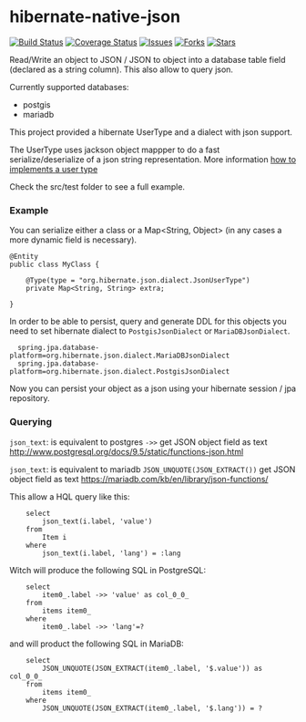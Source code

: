 hibernate-native-json
=================


[![Build Status](https://travis-ci.org/enxt/hibernate-native-json.svg?branch=master)](https://travis-ci.org/enxt/hibernate-native-json?branch=master) 
[![Coverage Status](https://coveralls.io/repos/github/enxt/hibernate-native-json/badge.svg?branch=master)](https://coveralls.io/github/enxt/hibernate-native-json?branch=master) 
[![Issues](https://img.shields.io/github/issues/enxt/hibernate-native-json.svg)](https://github.com/enxt/hibernate-native-json/issues) 
[![Forks](https://img.shields.io/github/forks/enxt/hibernate-native-json.svg)](https://github.com/enxt/hibernate-native-json/network) 
[![Stars](https://img.shields.io/github/stars/enxt/hibernate-native-json.svg)](https://github.com/enxt/hibernate-native-json/stargazers)


Read/Write an object to JSON / JSON to object into a database table field (declared as a string column).
This also allow to query json.

Currently supported databases:
- postgis
- mariadb

This project provided a hibernate UserType and a dialect with json support.

The UserType uses jackson object mappper to do a fast serialize/deserialize of a json string representation.  More information  [how to implements a user type](http://blog.xebia.com/2009/11/09/understanding-and-writing-hibernate-user-types/)

Check the src/test folder to see a full example.

### Example

You can serialize either a class or a Map<String, Object> (in any cases a more dynamic field is necessary).

```
@Entity
public class MyClass {

	@Type(type = "org.hibernate.json.dialect.JsonUserType")
	private Map<String, String> extra;

}
```


In order to be able to persist, query and generate DDL for this objects you need to set hibernate dialect to `PostgisJsonDialect` or `MariaDBJsonDialect`.


```
  spring.jpa.database-platform=org.hibernate.json.dialect.MariaDBJsonDialect
  spring.jpa.database-platform=org.hibernate.json.dialect.PostgisJsonDialect
```


Now you can persist your object as a json using your hibernate session / jpa repository.

### Querying 

`json_text`: is equivalent to postgres `->>` get JSON object field as text
http://www.postgresql.org/docs/9.5/static/functions-json.html

`json_text`: is equivalent to mariadb `JSON_UNQUOTE(JSON_EXTRACT())` get JSON object field as text
https://mariadb.com/kb/en/library/json-functions/

This allow a HQL query like this:
```
	select
		json_text(i.label, 'value')
	from
		Item i
	where
		json_text(i.label, 'lang') = :lang
```

Witch will produce the following SQL in PostgreSQL:
```
    select
        item0_.label ->> 'value' as col_0_0_ 
    from
        items item0_ 
    where
        item0_.label ->> 'lang'=?
```

and will product the following SQL in MariaDB:
```
    select
        JSON_UNQUOTE(JSON_EXTRACT(item0_.label, '$.value')) as col_0_0_ 
    from
        items item0_ 
    where
        JSON_UNQUOTE(JSON_EXTRACT(item0_.label, '$.lang')) = ?
```



